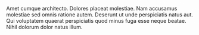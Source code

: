 Amet cumque architecto. Dolores placeat molestiae. Nam accusamus molestiae sed omnis ratione autem. Deserunt ut unde perspiciatis natus aut. Qui voluptatem quaerat perspiciatis quod minus fuga esse neque beatae. Nihil dolorum dolor natus illum.